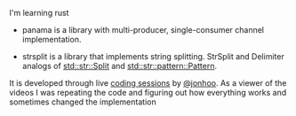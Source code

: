 I'm learning rust

- panama is a library with multi-producer, single-consumer channel implementation.

- strsplit is a library that implements string splitting. StrSplit and Delimiter analogs of [std::str::Split](https://doc.rust-lang.org/std/str/struct.Split.html) and [std::str::pattern::Pattern](https://doc.rust-lang.org/std/str/pattern/trait.Pattern.html).


It is developed through live [coding sessions](https://www.youtube.com/channel/UC_iD0xppBwwsrM9DegC5cQQ) by [@jonhoo](https://github.com/jonhoo). As a viewer of the videos I was repeating the code and figuring out how everything works and sometimes changed the implementation
